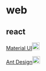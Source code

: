 # web

## react

[Material UI](https://github.com/mui/material-ui)<img width="21" src="https://mui.com/static/logo.svg">

[Ant Design](https://github.com/ant-design/ant-design)<img width="21" src="https://gw.alipayobjects.com/zos/rmsportal/KDpgvguMpGfqaHPjicRK.svg">
